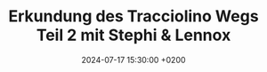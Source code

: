 ---
layout: activity
title: "Erkundung des Tracciolino Wegs Teil 2 mit Stephi & Lennox"
date: 2024-07-17 15:30:00 +0200
activity_id: JP1
start_time: "2024-07-15 09:12:07 +0200"
start_location: "Campo, Lombardei, Italien"
end_location: "Campo, Lombardei, Italien"
activity_type: Wandern
event_type: Tour
duration: "6:51:13"
distance: 20.45
elevation_gain: 1073
elevation_loss: 1073
garmin_id: "16430043754"
strava_id: "11897140166"
description: |
  Der Tracciolino Weg ist ein alter Transportweg aus dem Jahr 1936, der den Moledana Staudamm im Valle dei Ratti mit dem Staudamm im Val Codera verbindet.

  Das Besondere an dem 12 km langen Weg ist, dass er konstant auf einer Höhe von 912 m liegt und zum Teil durch spektakuläre Felswände führt. Im Abschnitt vom Moledana Staudamm bis ins Valdimonte fuhr früher eine Schmalspurbahn. Das Schienennetz ist noch in einem guten Zustand erhalten.

media_files:
  - id: "hCWDbNBWbTyoVAfHVOr0y_NnysYCpIcduPVdQXTF0vI-2048x1365"
    type: "image"
    description: "Titelbild: Eingestürzte Galerie des Tracciolino Wegs im Valle Ladrogno"
  - id: "Er02Gb45HUf3ia3MGhSSk8QCSZaN2UKi00ht01AyI2C2P4"
    type: "video"
    description: "Kleiner Videozusammenschnitt, Teil 1: Von Campo ins Valle Ladrogno"
---